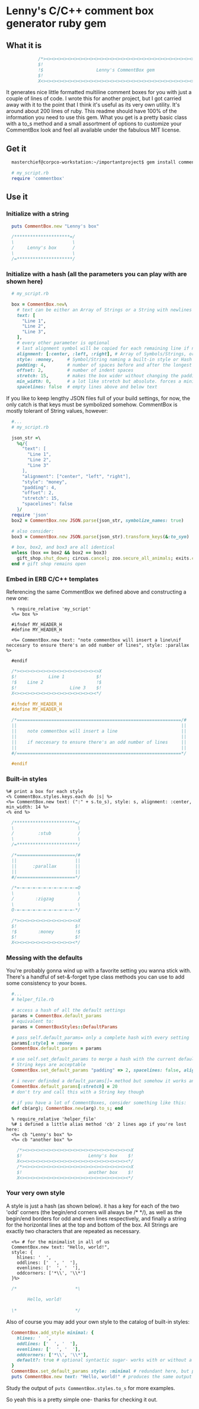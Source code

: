 
# Lenny's C/C++ comment box generator ruby gem

## What it is

```C
            /*><><><><><><><><><><><><><><><><><><><><><><><><><><><><><><><>X
            $!                                                              $!
            !$                    Lenny's CommentBox gem                    !$
            $!                                                              $!
            X<><><><><><><><><><><><><><><><><><><><><><><><><><><><><><><><*/
```

It generates nice little formatted multiline comment boxes for you with just a couple of lines of code. I wrote this for another project, but I got carried away with it to the point that I think it's useful as its very own utility. It's around about 200 lines of ruby. This readme should have 100% of the information you need to use this gem. What you get is a pretty basic class with a to_s method and a small assortment of options to customize your CommentBox look and feel all available under the fabulous MIT license.

## Get it

```bash
  masterchief@corpco-workstation:~/importantproject$ gem install commentbox
```

```ruby
  # my_script.rb
  require 'commentbox'
```

## Use it

### Initialize with a string

```ruby
  puts CommentBox.new "Lenny's box"
```

```C
  /*********************=/
  \                      \
  /     Lenny's box      /
  \                      \
  /=*********************/
```

### Initialize with a hash (all the parameters you can play with are shown here)

```ruby
  # my_script.rb

  box = CommentBox.new\
    # text can be either an Array of Strings or a String with newlines
    text: [
      "Line 1",
      "Line 2",
      "Line 3",
    ],
    # every other parameter is optional
    # last alignment symbol will be copied for each remaining line if not enough are provided
    alignment: [:center, :left, :right], # Array of Symbols/Strings, or just one Symbol/String
    style: :money,     # Symbol/String naming a built-in style or Hash describing your custom style
    padding: 4,        # number of spaces before and after the longest line
    offset: 2,         # number of indent spaces
    stretch: 15,       # makes the box wider without changing the padding
    min_width: 0,      # a lot like stretch but absolute. forces a minimum width for more consistent formatting across all your boxes
    spacelines: false  # empty lines above and below text
```

If you like to keep lengthy JSON files full of your build settings, for now, the only catch is that keys must be symbolized somehow. CommentBox is mostly tolerant of String values, however:

```ruby
  #...
  # my_script.rb

  json_str =\
    %q/{
      "text": [
        "Line 1",
        "Line 2",
        "Line 3"
      ],
      "alignment": ["center", "left", "right"],
      "style": "money",
      "padding": 4,
      "offset": 2,
      "stretch": 15,
      "spacelines": false
    }/
  require 'json'
  box2 = CommentBox.new JSON.parse(json_str, symbolize_names: true)

  # also consider:
  box3 = CommentBox.new JSON.parse(json_str).transform_keys(&:to_sym)

  # box, box2, and box3 are all identical
  unless (box == box2 && box2 == box3)
    gift_shop.shut_down; circus.cancel; zoo.secure_all_animals; exits.close
  end # gift shop remains open
```

### Embed in ERB C/C++ templates

Referencing the same CommentBox we defined above and constructing a new one:

```erb
  % require_relative 'my_script'
  <%= box %>

  #ifndef MY_HEADER_H
  #define MY_HEADER_H

  <%= CommentBox.new text: "note commentbox will insert a line\nif neccesary to ensure there's an odd number of lines", style: :parallax %>

  #endif
```

```C
  /*><><><><><><><><><><><><><><><>X
  $!            Line 1            $!
  !$    Line 2                    !$
  $!                    Line 3    $!
  X<><><><><><><><><><><><><><><><*/

  #ifndef MY_HEADER_H
  #define MY_HEADER_H

  /*==============================================================/#
  ||                                                              ||
  ||    note commentbox will insert a line                        ||
  ||                                                              ||
  ||    if neccesary to ensure there's an odd number of lines     ||
  ||                                                              ||
  #/==============================================================*/

  #endif
```

### Built-in styles

```erb
%# print a box for each style
<% CommentBox.styles.keys.each do |s| %>
<%= CommentBox.new text: (":" + s.to_s), style: s, alignment: :center, min_width: 14 %>
<% end %>
```

```C
  /***********************=/
  \                        \
  /         :stub          /
  \                        \
  /=***********************/

  /*======================/#
  ||                      ||
  ||      :parallax       ||
  ||                      ||
  #/======================*/

  /*=-=-=-=-=-=-=-=-=-=-=-=O
  \                        \
  /        :zigzag         /
  \                        \
  O-=-=-=-=-=-=-=-=-=-=-=-*/

  /*><><><><><><><><><><><>X
  $!                      $!
  !$        :money        !$
  $!                      $!
  X<><><><><><><><><><><><*/
```

### Messing with the defaults

You're probably gonna wind up with a favorite setting you wanna stick with. There's a handful of set-&-forget type class methods you can use to add some consistency to your boxes.

```ruby
  #...
  # helper_file.rb

  # access a hash of all the default settings
  params = CommentBox.default_params
  # equivalent to:
  params = CommentBoxStyles::DefaultParams

  # pass self.default_params= only a complete hash with every setting
  params[:style] = :money
  CommentBox.default_params = params

  # use self.set_default_params to merge a hash with the current defaults
  # String keys are acceptable
  CommentBox.set_default_params "padding" => 2, spacelines: false, alignment: :right

  # i never definded a default_params[]= method but somehow it works anyway:
  CommentBox.default_params[:stretch] = 20
  # don't try and call this with a String key though
  
  # if you have a lot of CommentBoxes, consider something like this:
  def cb(arg); CommentBox.new(arg).to_s; end
```

```erb
  % require_relative 'helper_file'
  %# i defined a little alias method 'cb' 2 lines ago if you're lost here:
  <%= cb "Lenny's box" %>
  <%= cb "another box" %>
```

```C
    /*><><><><><><><><><><><><><><><><><><><><>X
    $!                         Lenny's box    $!
    X<><><><><><><><><><><><><><><><><><><><><*/
    /*><><><><><><><><><><><><><><><><><><><><>X
    $!                         another box    $!
    X<><><><><><><><><><><><><><><><><><><><><*/
```

### Your very own style

A style is just a hash (as shown below). it has a key for each of the two 'odd' corners (the begin/end corners will always be /\* \*/), as well as the begin/end borders for odd and even lines respectively, and finally a string for the horizontal lines at the top and bottom of the box. All Strings are exactly two characters that are repeated as necessary.

```erb
  <%= # for the minimalist in all of us
  CommentBox.new text: "Hello, world!",
  style: {
    hlines: '  ',
    oddlines: ['  ', '  '],
    evenlines: ['  ', '  '],
    oddcorners: ['*\\', '\\*']
  }%>
```

```C
  /*                      *\
                            
        Hello, world!       
                            
  \*                      */
```

Also of course you may add your own style to the catalog of built-in styles:

```ruby
  CommentBox.add_style minimal: {
    hlines: '  ',
    oddlines: ['  ', '  '],
    evenlines: ['  ', '  '],
    oddcorners: ['*\\', '\\*'],
    default?: true # optional syntactic sugar- works with or without a question mark
  }
  CommentBox.set_default_params style: :minimal # redundant here, but possible nonetheless
  puts CommentBox.new text: "Hello, world!" # produces the same output as above
```

Study the output of `puts CommentBox.styles.to_s` for more examples.

So yeah this is a pretty simple one- thanks for checking it out.
